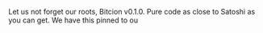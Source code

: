 Let us not forget our roots, Bitcion v0.1.0. Pure code as close to Satoshi as you can get.
We have this pinned to ou